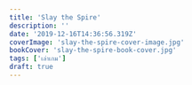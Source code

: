 ```yaml
---
title: 'Slay the Spire'
description: ''
date: '2019-12-16T14:36:56.319Z'
coverImage: 'slay-the-spire-cover-image.jpg'
bookCover: 'slay-the-spire-book-cover.jpg'
tags: ['เล่าเกม']
draft: true
---
```

